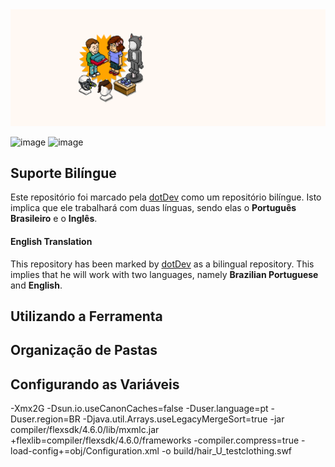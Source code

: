 <div align="center">
    <img src="https://raw.githubusercontent.com/dotDevGroup/ClothingBuilder/main/images/header.gif"/>
</div>

![image](https://img.shields.io/badge/Versão-0.0.0-blue.svg?style=for-the-badge&logo=verizon)
![image](https://img.shields.io/badge/Estado-Fase%20Inicial-yellow.svg?style=for-the-badge&logo=instatus&logoColor=white)

## Suporte Bilíngue
Este repositório foi marcado pela [dotDev](https://github.com/dotDevGroup/) como um repositório bilíngue. Isto implica que ele trabalhará com duas línguas, sendo elas o **Português Brasileiro** e o **Inglês**.

#### English Translation
This repository has been marked by [dotDev](https://github.com/dotDevGroup/) as a bilingual repository. This implies that he will work with two languages, namely **Brazilian Portuguese** and **English**.

## Utilizando a Ferramenta

## Organização de Pastas

## Configurando as Variáveis

-Xmx2G
-Dsun.io.useCanonCaches=false
-Duser.language=pt
-Duser.region=BR
-Djava.util.Arrays.useLegacyMergeSort=true
-jar
compiler/flexsdk/4.6.0/lib/mxmlc.jar
+flexlib=compiler/flexsdk/4.6.0/frameworks
-compiler.compress=true
-load-config+=obj/Configuration.xml
-o
build/hair_U_testclothing.swf

